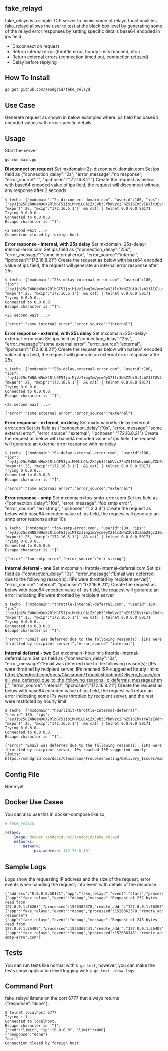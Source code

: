 ## fake_relayd

fake_relayd is a simple TCP server to mimic some of relayd functionalities. fake_relayd allows the user to test at the black box level by generating some of the relayd error responses by setting specific details base64 encoded in ips field:

* Disconnect on request
* Return internal error (throttle error, hourly limits reached, etc.)
* Return external errors (connection timed out, connection refused)
* Delay before replying

## How To Install

```bash
go get github.com/sendgrid/fake_relayd
```

## Use Case

Generate request as shown in below examples where ips field has base64 encoded values with error specific details

## Usage

Start the server

```
go run main.go
```

**Disconnect on request**
Set mxdomain=2s-disconnect-domain.com
Set ips field as {"connection_delay":"2s", "error_message":"no response", "error_source":"", "ipchosen":"172.16.8.21"}
Create the request as below with base64 encoded value of ips field, the request will disconnect without any response after 2 seconds

```
$ (echo '{"mxdomain":"2s-disconnect-domain.com", "userid":180, "ips":["eyJjb25uZWN0aW9uX2RlbGF5IjoiMnMiLCAiZXJyb3JfbWVzc2FnZSI6Im5vIHJlc3BvbnNlIiwgImVycm9yX3NvdXJjZSI6IiIsICJpcGNob3NlbiI6IjE3Mi4xNi44LjIxIn0="], "mxport":25, "mxip":"172.16.5.1"}' && cat) | telnet 0.0.0.0 50171
Trying 0.0.0.0...
Connected to 0.0.0.0.
Escape character is '^]'.

<2 second wait ...>
Connection closed by foreign host.
```

**Error response - internal, with 25s delay**
Set mxdomain=25s-delay-internal-error.com
Set ips field as {"connection_delay":"25s", "error_message":"some internal error", "error_source":"internal", "ipchosen":"172.16.8.21"}
Create the request as below with base64 encoded value of ips field, the request will generate an internal error response after 25s

```
$ (echo '{"mxdomain":"25s-delay-internal-error.com", "userid":180, "ips":["eyJjb25uZWN0aW9uX2RlbGF5IjoiMjVzIiwgImVycm9yX21lc3NhZ2UiOiJzb21lIGludGVybmFsIGVycm9yIiwgImVycm9yX3NvdXJjZSI6ImludGVybmFsIiwgImlwY2hvc2VuIjoiMTcyLjE2LjguMjEifQ=="], "mxport":25, "mxip":"172.16.5.1"}' && cat) | telnet 0.0.0.0 50171
Trying 0.0.0.0...
Connected to 0.0.0.0.
Escape character is '^]'.

<25 second wait ...>

{"error":"some internal error","error_source":"internal"}
```

**Error response - external, with 25s delay**
Set mxdomain=25s-delay-external-error.com
Set ips field as {"connection_delay":"25s", "error_message":"some external error", "error_source":"external", "ipchosen":"172.16.8.21"}
Create the request as below with base64 encoded value of ips field, the request will generate an external error response after 25s

```
$ (echo '{"mxdomain":"25s-delay-external-error.com", "userid":180, "ips":["eyJjb25uZWN0aW9uX2RlbGF5IjoiMjVzIiwgImVycm9yX21lc3NhZ2UiOiJzb21lIGV4dGVybmFsIGVycm9yIiwgImVycm9yX3NvdXJjZSI6ImV4dGVybmFsIiwgImlwY2hvc2VuIjoiMTcyLjE2LjguMjEifQ=="], "mxport":25, "mxip":"172.16.5.1"}' && cat) | telnet 0.0.0.0 50171
Trying 0.0.0.0...
Connected to 0.0.0.0.
Escape character is '^]'.

<25 second wait ...>

{"error":"some external error","error_source":"external"}
```

**Error response - external, no delay**
Set mxdomain=0s-delay-external-error.com
Set ips field as {"connection_delay":"0s", "error_message":"some external error", "error_source":"external", "ipchosen":"172.16.8.21"}
Create the request as below with base64 encoded value of ips field, the request will generate an external error response with no delay

```
$ (echo '{"mxdomain":"0s-delay-external-error.com", "userid":180, "ips":["eyJjb25uZWN0aW9uX2RlbGF5IjoiMHMiLCAiZXJyb3JfbWVzc2FnZSI6InNvbWUgZXh0ZXJuYWwgZXJyb3IiLCAiZXJyb3Jfc291cmNlIjoiZXh0ZXJuYWwiLCAiaXBjaG9zZW4iOiIxNzIuMTYuOC4yMSJ9"], "mxport":25, "mxip":"172.16.5.1"}' && cat) | telnet 0.0.0.0 50171
Trying 0.0.0.0...
Connected to 0.0.0.0.
Escape character is '^]'.

{"error":"some external error","error_source":"external"}
```

**Error response - smtp**
Set mxdomain=foo-smtp-error.com
Set ips field as {"connection_delay":"10s", "error_message":"foo smtp error", "error_source":"err string", "ipchosen":"1.2.3.4"}
Create the request as below with base64 encoded value of ips field, the request will generate an smtp error response after 10s

```
$ (echo '{"mxdomain":"foo-smtp-error.com", "userid":180, "ips":["eyJjb25uZWN0aW9uX2RlbGF5IjoiMTBzIiwgImVycm9yX21lc3NhZ2UiOiJmb28gc210cCBlcnJvciIsICJlcnJvcl9zb3VyY2UiOiJlcnIgc3RyaW5nIiwgImlwY2hvc2VuIjoiMS4yLjMuNCJ9"], "mxport":25, "mxip":"172.16.5.1"}' && cat) | telnet 0.0.0.0 50171
Trying 0.0.0.0...
Connected to 0.0.0.0.
Escape character is '^]'.

{"error":"foo smtp error","error_source":"err string"}
```

**Internal deferral - one**
Set mxdomain=throttle-internal-deferral.com
Set ips field as {"connection_delay":"0s", "error_message":"Email was deferred due to the following reason(s): [IPs were throttled by recipient server]", "error_source":"internal", "ipchosen":"172.16.8.21"}
Create the request as below with base64 encoded value of ips field, the request will generate an error indicating IPs were throttled by recipient server

```
$ (echo '{"mxdomain":"throttle-internal-deferral.com", "userid":180, "ips":["eyJjb25uZWN0aW9uX2RlbGF5IjoiMHMiLCAiZXJyb3JfbWVzc2FnZSI6IkVtYWlsIHdhcyBkZWZlcnJlZCBkdWUgdG8gdGhlIGZvbGxvd2luZyByZWFzb24ocyk6IFtJUHMgd2VyZSB0aHJvdHRsZWQgYnkgcmVjaXBpZW50IHNlcnZlcl0iLCAiZXJyb3Jfc291cmNlIjoiaW50ZXJuYWwiLCAiaXBjaG9zZW4iOiIxNzIuMTYuOC4yMSJ9"], "mxport":25, "mxip":"172.16.5.1"}' && cat) | telnet 0.0.0.0 50171
Trying 0.0.0.0...
Connected to 0.0.0.0.
Escape character is '^]'.

{"error":"Email was deferred due to the following reason(s): [IPs were throttled by recipient server]","error_source":"internal"}
```

**Internal deferral - two**
Set mxdomain=hourlimit-throttle-internal-deferral.com
Set ips field as {"connection_delay":"0s", "error_message":"Email was deferred due to the following reason(s): [IPs were throttled by recipient server, IPs reached ISP-suggested hourly limits: https://sendgrid.com/docs/Classroom/Troubleshooting/Delivery_Issues/email_was_deferred_due_to_the_following_reasons_ip_deferrals_messages.html]", "error_source":"internal", "ipchosen":"172.16.8.21"}
Create the request as below with base64 encoded value of ips field, the request will return an error indicating some IPs were throttled by recipient server, and the rest were restricted by hourly limit

```
$ (echo '{"mxdomain":"hourlimit-throttle-internal-deferral", "userid":180, "ips":["eyJjb25uZWN0aW9uX2RlbGF5IjoiMHMiLCAiZXJyb3JfbWVzc2FnZSI6IkVtYWlsIHdhcyBkZWZlcnJlZCBkdWUgdG8gdGhlIGZvbGxvd2luZyByZWFzb24ocyk6IFtJUHMgd2VyZSB0aHJvdHRsZWQgYnkgcmVjaXBpZW50IHNlcnZlciwgSVBzIHJlYWNoZWQgSVNQLXN1Z2dlc3RlZCBob3VybHkgbGltaXRzOiBodHRwczovL3NlbmRncmlkLmNvbS9kb2NzL0NsYXNzcm9vbS9Ucm91Ymxlc2hvb3RpbmcvRGVsaXZlcnlfSXNzdWVzL2VtYWlsX3dhc19kZWZlcnJlZF9kdWVfdG9fdGhlX2ZvbGxvd2luZ19yZWFzb25zX2lwX2RlZmVycmFsc19tZXNzYWdlcy5odG1sXSIsICJlcnJvcl9zb3VyY2UiOiJpbnRlcm5hbCIsICJpcGNob3NlbiI6IjE3Mi4xNi44LjIxIn0="], "mxport":25, "mxip":"172.16.5.1"}' && cat) | telnet 0.0.0.0 50171
Trying 0.0.0.0...
Connected to 0.0.0.0.
Escape character is '^]'.

{"error":"Email was deferred due to the following reason(s): [IPs were throttled by recipient server, IPs reached ISP-suggested hourly limits: https://sendgrid.com/docs/Classroom/Troubleshooting/Delivery_Issues/email_was_deferred_due_to_the_following_reasons_ip_deferrals_messages.html]","error_source":"internal"}
```

## Config File

None yet

## Docker Use Cases

You can also use this in docker-compose like so,

```yaml
# fake_relayd

relayd:
    image: docker.sendgrid.net/sendgrid/fake_relayd
    networks:
        network:
            ipv4_address: 172.33.0.101
```

## Sample Logs

Logs show the requesting IP address and the size of the request; error events when handling the request; info event with details of the response

```
{"address":"0.0.0.0:50171","app":"fake_relayd","event":"start","processed":1526362374}
{"app":"fake_relayd","event":"debug","message":"Request of 237 bytes read from 127.0.0.1:56263","processed":1526362378,"remote_addr":"127.0.0.1:56263"}
{"app":"fake_relayd","event":"debug","processed":1526362378,"remote_addr":"127.0.0.1:56263","response_type":"no response"}
{"app":"fake_relayd","event":"debug","message":"Request of 243 bytes read from 127.0.0.1:56405","processed":1526363441,"remote_addr":"127.0.0.1:56405"}
{"app":"fake_relayd","event":"debug","processed":1526363451,"remote_addr":"127.0.0.1:56405","response_type":"foo-smtp-error.com"}
```

## Tests

You can run tests like normal with `$ go test`, however, you can make the tests show application level logging with `$ go test -show_logs`.

## Command Port

fake_relayd listens on the port 6777 that always returns {"response":"done"}.

```
$ telnet localhost 6777
Trying ::1...
Connected to localhost.
Escape character is '^]'.
{"cmd":"limit", "ip":"0.0.0.0", "limit":4000}
{"response":"done"}
"quit"
Connection closed by foreign host.
```
